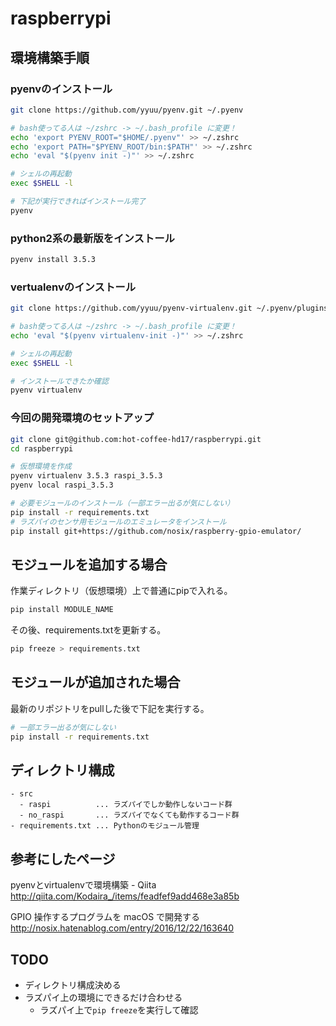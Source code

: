 # raspberrypi

## 環境構築手順

### pyenvのインストール
```sh
git clone https://github.com/yyuu/pyenv.git ~/.pyenv

# bash使ってる人は ~/zshrc -> ~/.bash_profile に変更！
echo 'export PYENV_ROOT="$HOME/.pyenv"' >> ~/.zshrc
echo 'export PATH="$PYENV_ROOT/bin:$PATH"' >> ~/.zshrc
echo 'eval "$(pyenv init -)"' >> ~/.zshrc

# シェルの再起動
exec $SHELL -l

# 下記が実行できればインストール完了
pyenv
```

### python2系の最新版をインストール
```sh
pyenv install 3.5.3
```

### vertualenvのインストール
```sh
git clone https://github.com/yyuu/pyenv-virtualenv.git ~/.pyenv/plugins/pyenv-virtualenv

# bash使ってる人は ~/zshrc -> ~/.bash_profile に変更！
echo 'eval "$(pyenv virtualenv-init -)"' >> ~/.zshrc

# シェルの再起動
exec $SHELL -l

# インストールできたか確認
pyenv virtualenv
```

### 今回の開発環境のセットアップ
```sh
git clone git@github.com:hot-coffee-hd17/raspberrypi.git
cd raspberrypi

# 仮想環境を作成
pyenv virtualenv 3.5.3 raspi_3.5.3
pyenv local raspi_3.5.3

# 必要モジュールのインストール（一部エラー出るが気にしない）
pip install -r requirements.txt
# ラズパイのセンサ用モジュールのエミュレータをインストール
pip install git+https://github.com/nosix/raspberry-gpio-emulator/
```

## モジュールを追加する場合
作業ディレクトリ（仮想環境）上で普通にpipで入れる。
```sh
pip install MODULE_NAME
```
その後、requirements.txtを更新する。
```sh
pip freeze > requirements.txt
```

## モジュールが追加された場合
最新のリポジトリをpullした後で下記を実行する。
```sh
# 一部エラー出るが気にしない
pip install -r requirements.txt
```

## ディレクトリ構成
```
- src
  - raspi          ... ラズパイでしか動作しないコード群
  - no_raspi       ... ラズパイでなくても動作するコード群
- requirements.txt ... Pythonのモジュール管理
```

## 参考にしたページ
pyenvとvirtualenvで環境構築 - Qiita  
http://qiita.com/Kodaira_/items/feadfef9add468e3a85b

GPIO 操作するプログラムを macOS で開発する  
http://nosix.hatenablog.com/entry/2016/12/22/163640

## TODO
- ディレクトリ構成決める
- ラズパイ上の環境にできるだけ合わせる
  - ラズパイ上で`pip freeze`を実行して確認
